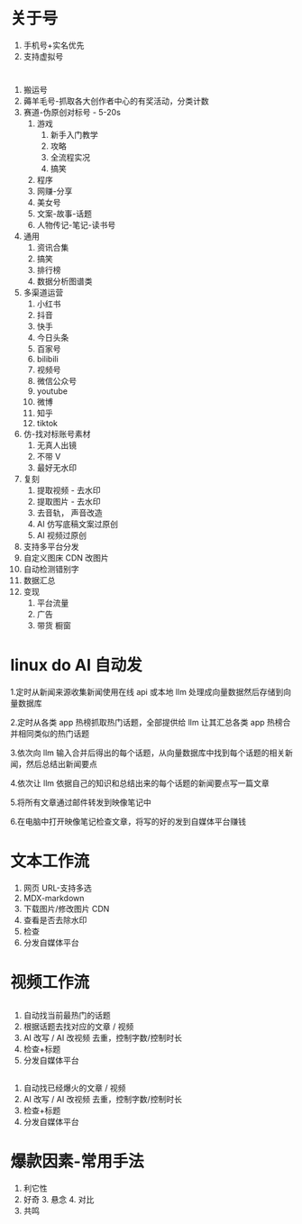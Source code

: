 # 关于号

1. 手机号+实名优先
1. 支持虚拟号

#

1. 搬运号
1. 薅羊毛号-抓取各大创作者中心的有奖活动，分类计数
1. 赛道-伪原创对标号 - 5-20s
   1. 游戏
      1. 新手入门教学
      2. 攻略
      3. 全流程实况
      4. 搞笑
   2. 程序
   <!-- 3. 新闻信息差分享 -->
   3. 网赚-分享
   4. 美女号
   5. 文案-故事-话题
   6. 人物传记-笔记-读书号
1. 通用
   1. 资讯合集
   2. 搞笑
   3. 排行榜
   4. 数据分析图谱类
1. 多渠道运营
   1. 小红书
   2. 抖音
   3. 快手
   4. 今日头条
   5. 百家号
   6. bilibili
   7. 视频号
   8. 微信公众号
   9. youtube
   10. 微博
   11. 知乎
   12. tiktok
1. 仿-找对标账号素材
   1. 无真人出镜
   2. 不带 V
   3. 最好无水印
1. 复刻
   1. 提取视频 - 去水印
   2. 提取图片 - 去水印
   3. 去音轨， 声音改造
   4. AI 仿写底稿文案过原创
   5. AI 视频过原创
1. 支持多平台分发
1. 自定义图床 CDN 改图片
1. 自动检测错别字
1. 数据汇总
1. 变现
   1. 平台流量
   2. 广告
   3. 带货 橱窗

# linux do AI 自动发

1.定时从新闻来源收集新闻使用在线 api 或本地 llm 处理成向量数据然后存储到向量数据库

2.定时从各类 app 热榜抓取热门话题，全部提供给 llm 让其汇总各类 app 热榜合并相同类似的热门话题

3.依次向 llm 输入合并后得出的每个话题，从向量数据库中找到每个话题的相关新闻，然后总结出新闻要点

4.依次让 llm 依据自己的知识和总结出来的每个话题的新闻要点写一篇文章

5.将所有文章通过邮件转发到映像笔记中

6.在电脑中打开映像笔记检查文章，将写的好的发到自媒体平台赚钱

# 文本工作流

1. 网页 URL-支持多选
2. MDX-markdown
3. 下载图片/修改图片 CDN
4. 查看是否去除水印
5. 检查
6. 分发自媒体平台

# 视频工作流

##

1. 自动找当前最热门的话题
2. 根据话题去找对应的文章 / 视频
3. AI 改写 / AI 改视频 去重，控制字数/控制时长
4. 检查+标题
5. 分发自媒体平台

##

1. 自动找已经爆火的文章 / 视频
2. AI 改写 / AI 改视频 去重，控制字数/控制时长
3. 检查+标题
4. 分发自媒体平台

# 爆款因素-常用手法

1. 利它性
2. 好奇 3. 悬念 4. 对比
3. 共鸣

